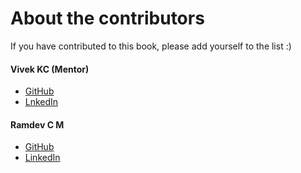 # About the contributors

If you have contributed to this book, please add yourself to the list :)

#### Vivek KC (Mentor)
- [GitHub](https://github.com/kcvivek/)
- [LnkedIn](https://linkedin.com/in/kcvivek/)

#### Ramdev C M
- [GitHub](https://github.com/ramdevcm/)
- [LinkedIn](https://linkedin.com/in/ramdevcm/)